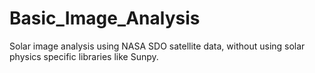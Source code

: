 # Basic_Image_Analysis
Solar image analysis using NASA SDO satellite data, without using solar physics specific libraries like Sunpy.

